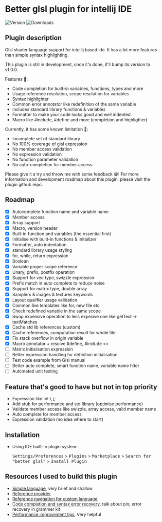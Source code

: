 # Better glsl plugin for intellij IDE

[//]: # "![Build]&#40;https://github.com/LeeTeng2001/better-glsl-jetbrain/workflows/Build/badge.svg&#41;"
![Version](https://img.shields.io/jetbrains/plugin/v/19021)
![Downloads](https://img.shields.io/jetbrains/plugin/d/19021)

## Plugin description

<!-- Plugin description -->

Glsl shader language support for intellij based ide. It has a lot more features than simple syntax highlighting.

This plugin is still in development, once it's done, it'll bump its version to v1.0.0.

Features 🥰: 
- Code completion for built-in variables, functions, types and more
- Usage reference resolution, scope resolution for variables 
- Syntax highlighter 
- Common error annotator like redefinition of the same variable
- Includes standard library functions & variables
- Formatter to make your code looks good and well indented
- Macro like #include, #define and more (completion and highlighter)

Currently, it has some known limitation 🥲:

- Incomplete set of standard library
- No 100% coverage of glsl expression
- No member access validation
- No expression validation
- No function parameter validation
- No auto-completion for member access

Please give it a try and throw me with some feedback 😀! For more information and development roadmap about this plugin, please visit the plugin github repo.

<!-- Plugin description end -->


## Roadmap
- [x] Autocomplete function name and variable name
- [x] Member access
- [x] Array support
- [x] Macro, version header
- [x] Built-in function and variables (the essential first)
- [x] Initialise with built-in functions & initializer
- [x] Formatter, auto indentation
- [x] standard library usage styling
- [x] for, while, return expression
- [x] Boolean
- [x] Variable proper scope reference
- [x] Unary, prefix, postfix operation
- [x] Support for vec type, swizzle expression
- [x] Prefix match in auto complete to reduce noise
- [x] Support for matrix type, double array
- [x] Samplers & images & textures keywords
- [x] Layout qualifier usage validation
- [x] Common live templates like for, new file etc
- [x] Check redefined variable in the same scope
- [x] Swap expensive operation to less expesive one like getText -> textMatches
- [x] Cache std lib references (custom)
- [x] Cache references, computation result for whole file
- [x] Fix stack overflow in origin variable
- [x] Macro annotator + resolve #define, #include <>
- [ ] Matrix initialisation expression
- [ ] Better expression handling for definition initialisation
- [ ] Test code example from Glsl manual
- [ ] Better auto complete, smart function name, variable name filter
- [ ] Automated unit testing

## Feature that's good to have but not in top priority
- Expression like int i, j;
- Add stub for performance and std library (optimise performance)
- Validate member access like swizzle, array access, valid member name
- Auto complete for member access
- Expression validation (no idea where to start)


## Installation

- Using IDE built-in plugin system:
  
  <kbd>Settings/Preferences</kbd> > <kbd>Plugins</kbd> > <kbd>Marketplace</kbd> > <kbd>Search for "better glsl"</kbd> >
  <kbd>Install Plugin</kbd>
  
[//]: # "- Manually:"

[//]: #
[//]: # "  Download the [latest release]&#40;https://github.com/LeeTeng2001/better-glsl-jetbrain/releases/latest&#41; and install it manually using"

[//]: # "  <kbd>Settings/Preferences</kbd> > <kbd>Plugins</kbd> > <kbd>⚙️</kbd> > <kbd>Install plugin from disk...</kbd>"

## Resources I used to build this plugin
- [Simple language](https://plugins.jetbrains.com/docs/intellij/custom-language-support-tutorial.html), very brief and shallow
- [Reference provider](https://intellij-support.jetbrains.com/hc/en-us/community/posts/206117609-Problems-to-add-PsiReferenceContributor)
- [Reference navigation for custom language](https://intellij-support.jetbrains.com/hc/en-us/community/posts/206763465-Navigation-from-usage-to-declaration-for-custom-language)
- [Code completion and syntax error recovery](https://intellij-support.jetbrains.com/hc/en-us/community/posts/360000081950-Code-completion-and-syntax-error-recovery), talk about pin, error recovery in grammer kit
- [Performance improvement tips](https://intellij-sdk-docs-cn.github.io/intellij/sdk/docs/reference_guide/performance/performance.html), Very helpful

